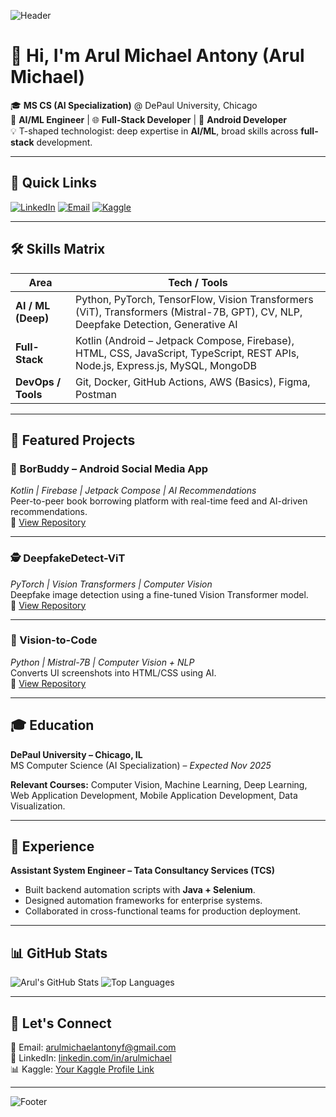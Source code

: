 <!-- Banner -->
![Header](https://capsule-render.vercel.app/api?type=waving&color=0:8e2de2,100:4a00e0&height=200&section=header&text=Arul%20Michael%20Antony&fontSize=40&fontColor=ffffff&animation=fadeIn)

# 👋 Hi, I'm Arul Michael Antony (Arul Michael)

🎓 **MS CS (AI Specialization)** @ DePaul University, Chicago  
🤖 **AI/ML Engineer** | 🌐 **Full-Stack Developer** | 📱 **Android Developer**  
💡 T-shaped technologist: deep expertise in **AI/ML**, broad skills across **full-stack** development.

---

## 🔗 Quick Links
[![LinkedIn](https://img.shields.io/badge/LinkedIn-Connect-blue?logo=linkedin)]([https://linkedin.com/in/arulmichael](https://www.linkedin.com/in/arul-michael-antony-f-661260187/))
[![Email](https://img.shields.io/badge/Email-Contact-red?logo=gmail)](mailto:arulmichaelantonyf@gmail.com)
[![Kaggle](https://img.shields.io/badge/Kaggle-Profile-blue?logo=kaggle)](https://www.kaggle.com/arulmichaelantony)

---

## 🛠 Skills Matrix

| **Area**          | **Tech / Tools** |
|-------------------|------------------|
| **AI / ML (Deep)** | Python, PyTorch, TensorFlow, Vision Transformers (ViT), Transformers (Mistral-7B, GPT), CV, NLP, Deepfake Detection, Generative AI |
| **Full-Stack**     | Kotlin (Android – Jetpack Compose, Firebase), HTML, CSS, JavaScript, TypeScript, REST APIs, Node.js, Express.js, MySQL, MongoDB |
| **DevOps / Tools** | Git, Docker, GitHub Actions, AWS (Basics), Figma, Postman |

---

## 🚀 Featured Projects

### 📱 BorBuddy – Android Social Media App  
*Kotlin | Firebase | Jetpack Compose | AI Recommendations*  
Peer-to-peer book borrowing platform with real-time feed and AI-driven recommendations.  
🔗 [View Repository](https://github.com/arulmickel/BorBuddy-app)

---

### 🕵️ DeepfakeDetect-ViT  
*PyTorch | Vision Transformers | Computer Vision*  
Deepfake image detection using a fine-tuned Vision Transformer model.  
🔗 [View Repository](https://github.com/arulmickel/deepfakedetect-vit)

---

### 🎨 Vision-to-Code  
*Python | Mistral-7B | Computer Vision + NLP*  
Converts UI screenshots into HTML/CSS using AI.  
🔗 [View Repository](https://github.com/arulmickel/vision-to-code)

---

## 🎓 Education
**DePaul University – Chicago, IL**  
MS Computer Science (AI Specialization) – *Expected Nov 2025*  

**Relevant Courses:** Computer Vision, Machine Learning, Deep Learning, Web Application Development, Mobile Application Development, Data Visualization.

---

## 💼 Experience
**Assistant System Engineer – Tata Consultancy Services (TCS)**  
- Built backend automation scripts with **Java + Selenium**.  
- Designed automation frameworks for enterprise systems.  
- Collaborated in cross-functional teams for production deployment.

---

## 📊 GitHub Stats
![Arul's GitHub Stats](https://github-readme-stats.vercel.app/api?username=arulmickel&show_icons=true&theme=radical)
![Top Languages](https://github-readme-stats.vercel.app/api/top-langs/?username=arulmickel&layout=compact&theme=radical)

---

## 🤝 Let's Connect
📧 Email: [arulmichaelantonyf@gmail.com](mailto:arulmichaelantonyf@gmail.com)  
💼 LinkedIn: [linkedin.com/in/arulmichael](https://linkedin.com/in/arulmichael)  
📊 Kaggle: [Your Kaggle Profile Link](https://www.kaggle.com/arulmichaelantony)

---

![Footer](https://capsule-render.vercel.app/api?type=waving&color=0:4a00e0,100:8e2de2&height=150&section=footer)
